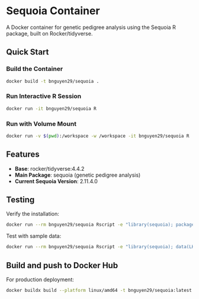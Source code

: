 # Sequoia Container

A Docker container for genetic pedigree analysis using the Sequoia R package, built on Rocker/tidyverse.

## Quick Start

### Build the Container
```bash
docker build -t bnguyen29/sequoia .
```

### Run Interactive R Session
```bash
docker run -it bnguyen29/sequoia R
```

### Run with Volume Mount
```bash
docker run -v $(pwd):/workspace -w /workspace -it bnguyen29/sequoia R
```

## Features

- **Base**: rocker/tidyverse:4.4.2
- **Main Package**: sequoia (genetic pedigree analysis)
- **Current Sequoia Version**: 2.11.4.0

## Testing

Verify the installation:
```bash
docker run --rm bnguyen29/sequoia Rscript -e "library(sequoia); packageVersion('sequoia')"
```

Test with sample data:
```bash
docker run --rm bnguyen29/sequoia Rscript -e "library(sequoia); data(LH_HSg5); summary(LH_HSg5)"
```

## Build and push to Docker Hub

For production deployment:
```bash
docker buildx build --platform linux/amd64 -t bnguyen29/sequoia:latest --push .
```